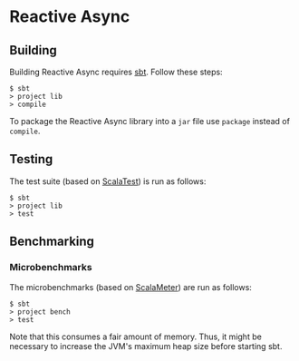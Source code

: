 # Reactive Async

## Building

Building Reactive Async requires
[sbt](http://www.scala-sbt.org). Follow these steps:

```
$ sbt
> project lib
> compile
```

To package the Reactive Async library into a `jar` file use `package`
instead of `compile`.

## Testing

The test suite (based on [ScalaTest](http://www.scalatest.org)) is run
as follows:

```
$ sbt
> project lib
> test
```

## Benchmarking

### Microbenchmarks

The microbenchmarks (based on
[ScalaMeter](https://scalameter.github.io)) are run as follows:

```
$ sbt
> project bench
> test
```

Note that this consumes a fair amount of memory. Thus, it might be
necessary to increase the JVM's maximum heap size before starting sbt.
